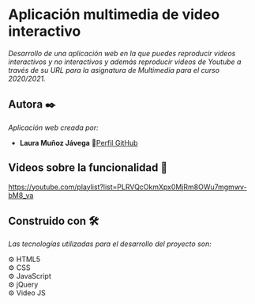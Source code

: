 # Aplicación multimedia de video interactivo

_Desarrollo de una aplicación web en la que puedes reproducir videos interactivos y no interactivos y además reproducir videos de Youtube a través de su URL para la asignatura de Multimedia para el curso 2020/2021._

## Autora ✒️

_Aplicación web creada por:_

* **Laura Muñoz Jávega** 📢[Perfil GitHub](https://lauritajavega99.github.io/)


## Videos sobre la funcionalidad 🚀

https://youtube.com/playlist?list=PLRVQcOkmXpx0MjRm8OWu7mgmwv-bM8_va


## Construido con 🛠️

_Las tecnologías utilizadas para el desarrollo del proyecto son:_

⚙️ HTML5 <br>
⚙️ CSS <br>
⚙️ JavaScript <br>
⚙️ jQuery <br>
⚙️ Video JS <br>


